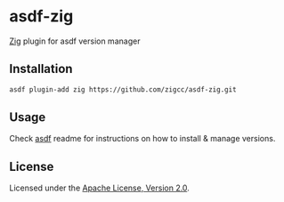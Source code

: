 # asdf-zig

[Zig](https://ziglang.org) plugin for asdf version manager

## Installation

```bash
asdf plugin-add zig https://github.com/zigcc/asdf-zig.git
```

## Usage

Check [asdf](https://github.com/asdf-vm/asdf) readme for instructions on how to
install & manage versions.

## License

Licensed under the
[Apache License, Version 2.0](https://www.apache.org/licenses/LICENSE-2.0).
